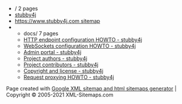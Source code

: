 <div id="cont" class="site-map">
  <ul class="level-0">
    <li class="lhead">/  <span class="lcount">2 pages</span></li>          
    <li class="lpage"><a href="https://stubby4j.com/" title="stubby4j">stubby4j</a></li>
    <li class="lpage last-page"><a href="https://stubby4j.com/sitemap.html" title="stubby4j.com site Map">https://www.stubby4j.com sitemap</a></li>
    <li>
      <ul class="level-1">
        <li class="lhead">docs/  <span class="lcount">7 pages</span></li>           
        <li class="lpage"><a href="https://stubby4j.com/docs/HTTP_ENDPOINT_CONFIGURATION_HOWTO.html" title="HTTP endpoint configuration HOWTO - stubby4j">HTTP endpoint configuration HOWTO - stubby4j</a></li>
        <li class="lpage"><a href="https://stubby4j.com/docs/WEBSOCKETS_CONFIGURATION_HOWTO.html" title="WebSockets configuration HOWTO - stubby4j">WebSockets configuration HOWTO - stubby4j</a></li>
        <li class="lpage"><a href="https://stubby4j.com/docs/ADMIN_PORTAL.html" title="Admin portal - stubby4j">Admin portal - stubby4j</a></li>
        <li class="lpage"><a href="https://stubby4j.com/docs/AUTHORS.html" title="Project authors - stubby4j">Project authors - stubby4j</a></li>
        <li class="lpage"><a href="https://stubby4j.com/docs/CONTRIBUTORS.html" title="Project contributors - stubby4j">Project contributors - stubby4j</a></li>
        <li class="lpage"><a href="https://stubby4j.com/docs/COPYRIGHT.html" title="Copyright and license - stubby4j">Copyright and license - stubby4j</a></li>
        <li class="lpage last-page"><a href="https://stubby4j.com/docs/REQUEST_PROXYING.html" title="Request proxying HOWTO - stubby4j">Request proxying HOWTO - stubby4j</a></li>
      </ul>
    </li>
  </ul>
</div>
<div class="site-map">
  <div id="footer">
  Page created with <a target="_blank" href="https://www.xml-sitemaps.com">Google XML sitemap and html sitemaps generator</a> | Copyright &copy; 2005-2021 XML-Sitemaps.com
  </div>
</div>
